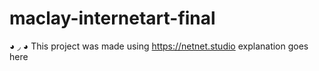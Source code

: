 # maclay-internetart-final
◕ ◞ ◕ This project was made using https://netnet.studio
explanation goes here

